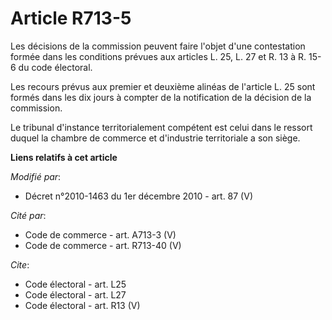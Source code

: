# Article R713-5

Les décisions de la commission peuvent faire l'objet d'une contestation formée dans les conditions prévues aux articles L.
25, L. 27 et R. 13 à R. 15-6 du code électoral. 

Les recours prévus aux premier et deuxième alinéas de l'article L. 25 sont formés dans les dix jours à compter de la
notification de la décision de la commission. 

Le tribunal d'instance territorialement compétent est celui dans le ressort duquel la chambre de commerce et d'industrie
territoriale a son siège.

**Liens relatifs à cet article**

_Modifié par_:

  - Décret n°2010-1463 du 1er décembre 2010 - art. 87 (V)

_Cité par_:

  - Code de commerce - art. A713-3 (V)
  - Code de commerce - art. R713-40 (V)

_Cite_:

  - Code électoral - art. L25
  - Code électoral - art. L27
  - Code électoral - art. R13 (V)
